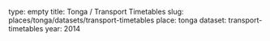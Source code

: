 type: empty
title: Tonga / Transport Timetables
slug: places/tonga/datasets/transport-timetables
place: tonga
dataset: transport-timetables
year: 2014
